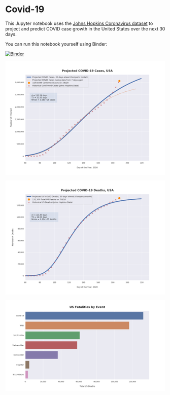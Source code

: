 # Covid-19

This Jupyter notebook uses the [Johns Hopkins Coronavirus dataset](https://github.com/CSSEGISandData/COVID-19/blob/master/README.md) to project and predict COVID case growth in the United States over the next 30 days.

You can run this notebook yourself using Binder:

[![Binder](https://mybinder.org/badge_logo.svg)](https://mybinder.org/v2/gh/bws428/covid-19/master?filepath=covid-projections.nbconvert.ipynb)

![Projected Cases plot](https://raw.githubusercontent.com/bws428/covid-19/master/charts/covid-7.8.20.png)

![Projected Deaths plot](https://raw.githubusercontent.com/bws428/covid-19/master/charts/covid-deaths-7.8.20.png)

![Casualties plot](https://raw.githubusercontent.com/bws428/covid-19/master/charts/casualties.png)


